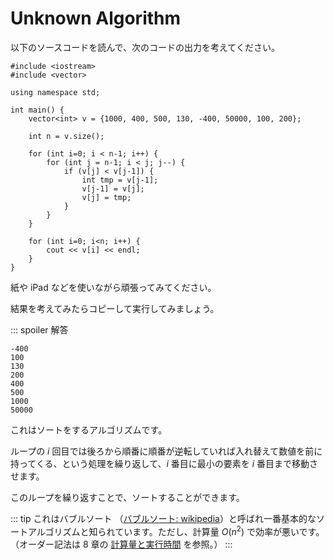 # Unknown Algorithm

以下のソースコードを読んで、次のコードの出力を考えてください。

```cpp:line-numbers
#include <iostream>
#include <vector>

using namespace std;

int main() {
    vector<int> v = {1000, 400, 500, 130, -400, 50000, 100, 200};

    int n = v.size();

    for (int i=0; i < n-1; i++) {
        for (int j = n-1; i < j; j--) {
            if (v[j] < v[j-1]) {
                int tmp = v[j-1];
                v[j-1] = v[j];
                v[j] = tmp;
            }
        }
    }

    for (int i=0; i<n; i++) {
        cout << v[i] << endl;
    }
}
```

紙や iPad などを使いながら頑張ってみてください。

結果を考えてみたらコピーして実行してみましょう。

::: spoiler 解答

```text
-400
100
130
200
400
500
1000
50000
```

これはソートをするアルゴリズムです。

ループの $i$ 回目では後ろから順番に順番が逆転していれば入れ替えて数値を前に持ってくる、という処理を繰り返して、$i$ 番目に最小の要素を $i$ 番目まで移動させます。

このループを繰り返すことで、ソートすることができます。

::: tip
これはバブルソート （[バブルソート: wikipedia](https://ja.wikipedia.org/wiki/バブルソート)）と呼ばれ一番基本的なソートアルゴリズムと知られています。ただし、計算量 $O(n^2)$ で効率が悪いです。（オーダー記法は 8 章の [計算量と実行時間](../../chapter-8/complexity.md) を参照。）
:::
